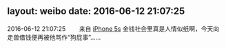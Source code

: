 layout: weibo
date: 2016-06-12 21:07:25
---
<meta name="referrer" content="no-referrer" />

2016-06-12 21:07:25  &nbsp;&nbsp;&nbsp;&nbsp;&nbsp;&nbsp; 来自 <a href="sinaweibo://customweibosource" rel="nofollow">iPhone 5s</a>
金钱社会里真是人情似纸啊，今天向走兽借钱便再被他骂作“狗屁事”…… ​​​
